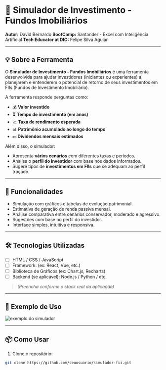 # 🏢 Simulador de Investimento - Fundos Imobiliários

**Autor:** David Bernardo
**BootCamp:** Santander - Excel com Inteligência Artificial
**Tech Educator at DIO:** Felipe Silva Aguiar

---

## 💡 Sobre a Ferramenta

O **Simulador de Investimento - Fundos Imobiliários** é uma ferramenta desenvolvida para ajudar investidores (iniciantes ou experientes) a planejarem e entenderem o potencial de retorno de seus investimentos em FIIs (Fundos de Investimento Imobiliário).

A ferramenta responde perguntas como:

- 💰 **Valor investido**
- ⏳ **Tempo de investimento (em anos)**
- 📈 **Taxa de rendimento esperada**
- 📊 **Patrimônio acumulado ao longo do tempo**
- 💵 **Dividendos mensais estimados**

Além disso, o simulador:

- Apresenta **vários cenários** com diferentes taxas e períodos.
- Analisa o **perfil do investidor** com base nos dados informados.
- Sugere tipos de **investimentos em FIIs** que se adequam ao perfil traçado.

---

## 🚀 Funcionalidades

- Simulação com gráficos e tabelas de evolução patrimonial.
- Estimativa de geração de renda passiva mensal.
- Análise comparativa entre cenários conservador, moderado e agressivo.
- Sugestões com base no perfil do investidor.
- Interface simples, intuitiva e responsiva.

---

## 🛠️ Tecnologias Utilizadas

- [ ] HTML / CSS / JavaScript
- [ ] Framework: (ex: React, Vue, etc.)
- [ ] Biblioteca de Gráficos (ex: Chart.js, Recharts)
- [ ] Backend (se aplicável): Node.js / Python / etc.

> _(Preencha conforme o stack real da aplicação)_

---

## 📸 Exemplo de Uso

![exemplo do simulador](link_para_screenshot_ou_gif.gif)

---

## 📦 Como Usar

1. Clone o repositório:

```bash
git clone https://github.com/seuusuario/simulador-fii.git
```
